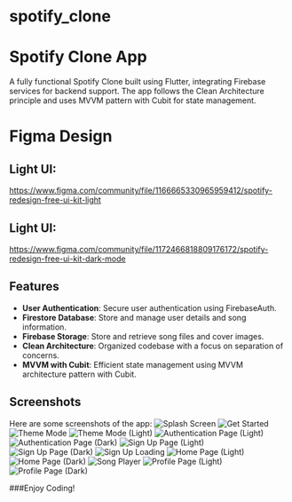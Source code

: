 # spotify_clone

# Spotify Clone App

A fully functional Spotify Clone built using Flutter, integrating Firebase services for backend support. The app follows the Clean Architecture principle and uses MVVM pattern with Cubit for state management.

# Figma Design
## Light UI:
https://www.figma.com/community/file/1166665330965959412/spotify-redesign-free-ui-kit-light
## Light UI:
https://www.figma.com/community/file/1172466818809176172/spotify-redesign-free-ui-kit-dark-mode


## Features

- **User Authentication**: Secure user authentication using FirebaseAuth.
- **Firestore Database**: Store and manage user details and song information.
- **Firebase Storage**: Store and retrieve song files and cover images.
- **Clean Architecture**: Organized codebase with a focus on separation of concerns.
- **MVVM with Cubit**: Efficient state management using MVVM architecture pattern with Cubit.

## Screenshots

Here are some screenshots of the app:
![Splash Screen](https://github.com/user-attachments/assets/80669a80-69e5-4f10-8ffa-e97d61704d0b)
![Get Started](https://github.com/user-attachments/assets/d2c57dd5-e512-4163-9f93-8543b504e536)
![Theme Mode](https://github.com/user-attachments/assets/8b990383-a6d1-4cc7-96ed-1139fda1b816)
![Theme Mode (Light)](https://github.com/user-attachments/assets/cb68eb13-1e9a-4908-98c5-4844d1957265)
![Authentication Page (Light)](https://github.com/user-attachments/assets/e1e7eafe-1f01-4f11-9c17-28554cfe2c01)
![Authentication Page (Dark)](https://github.com/user-attachments/assets/04eacb15-3846-4f83-9001-58d6a6a5ae0a)
![Sign Up Page (Light)](https://github.com/user-attachments/assets/b6cf41f7-037f-4e54-bb1e-0e35ec168e49)
![Sign Up Page (Dark)](https://github.com/user-attachments/assets/28c56b1d-e14b-4445-b87b-a189ff7ce9d5)
![Sign Up Loading](https://github.com/user-attachments/assets/a03c1824-dd18-4a4f-8de3-936897ece41e)
![Home Page (Light)](https://github.com/user-attachments/assets/1486a80a-95ec-4c8f-b26a-e04c09a0fb7d)
![Home Page (Dark)](https://github.com/user-attachments/assets/0a1e6ce8-c5d3-4b05-b15e-325bf4dd6cb5)
![Song Player](https://github.com/user-attachments/assets/949e95b5-a78e-4e3f-b4de-5fa9082c072a)
![Profile Page (Light)](https://github.com/user-attachments/assets/5d2499d6-a02f-4581-b5e5-bfeb5b4ab85c)
![Profile Page (Dark)](https://github.com/user-attachments/assets/08a7bd3e-efc5-4150-a0e3-26d593ccef5d)


###Enjoy Coding!
